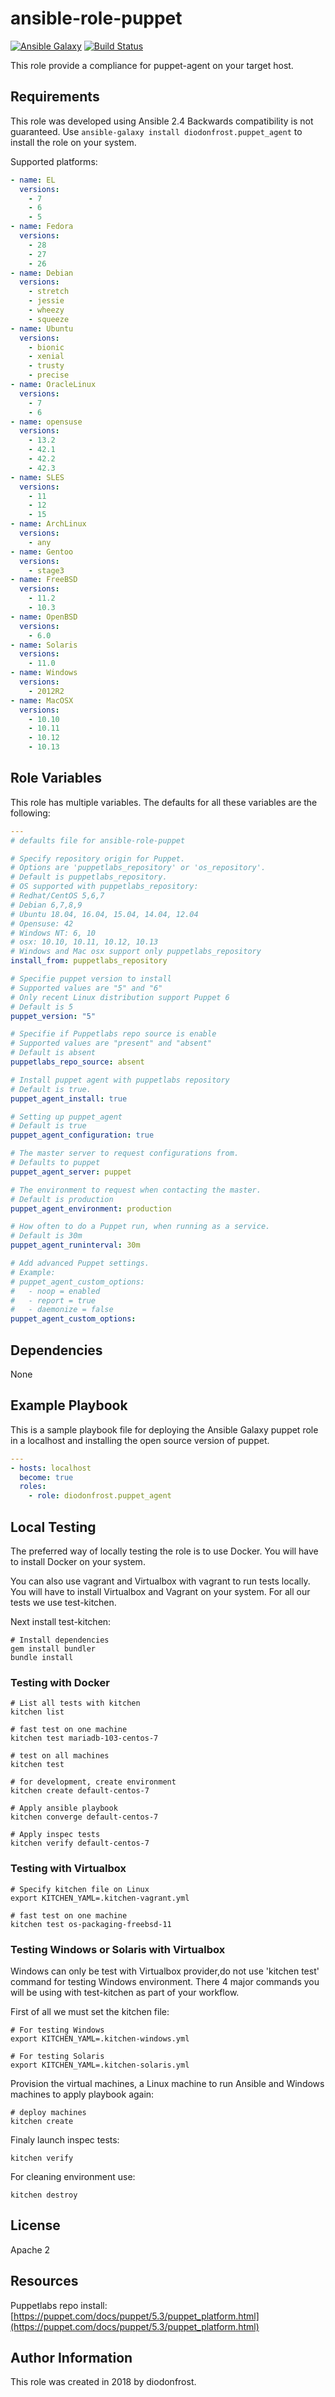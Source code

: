 # ansible-role-puppet

[![Ansible Galaxy](https://img.shields.io/badge/galaxy-diodonfrost.puppet_agent-660198.svg)](https://galaxy.ansible.com/diodonfrost/puppet_agent)
[![Build Status](https://travis-ci.org/diodonfrost/ansible-role-puppet-agent.svg?branch=master)](https://travis-ci.org/diodonfrost/ansible-role-puppet-agent)

This role provide a compliance for puppet-agent on your target host.

## Requirements

This role was developed using Ansible 2.4 Backwards compatibility is not guaranteed.
Use `ansible-galaxy install diodonfrost.puppet_agent` to install the role on your system.

Supported platforms:

```yaml
- name: EL
  versions:
    - 7
    - 6
    - 5
- name: Fedora
  versions:
    - 28
    - 27
    - 26
- name: Debian
  versions:
    - stretch
    - jessie
    - wheezy
    - squeeze
- name: Ubuntu
  versions:
    - bionic
    - xenial
    - trusty
    - precise
- name: OracleLinux
  versions:
    - 7
    - 6
- name: opensuse
  versions:
    - 13.2
    - 42.1
    - 42.2
    - 42.3
- name: SLES
  versions:
    - 11
    - 12
    - 15
- name: ArchLinux
  versions:
    - any
- name: Gentoo
  versions:
    - stage3
- name: FreeBSD
  versions:
    - 11.2
    - 10.3
- name: OpenBSD
  versions:
    - 6.0
- name: Solaris
  versions:
    - 11.0
- name: Windows
  versions:
    - 2012R2
- name: MacOSX
  versions:
    - 10.10
    - 10.11
    - 10.12
    - 10.13
```
## Role Variables

This role has multiple variables. The defaults for all these variables are the following:

```yaml
---
# defaults file for ansible-role-puppet

# Specify repository origin for Puppet.
# Options are 'puppetlabs_repository' or 'os_repository'.
# Default is puppetlabs_repository.
# OS supported with puppetlabs_repository:
# Redhat/CentOS 5,6,7
# Debian 6,7,8,9
# Ubuntu 18.04, 16.04, 15.04, 14.04, 12.04
# Opensuse: 42
# Windows NT: 6, 10
# osx: 10.10, 10.11, 10.12, 10.13
# Windows and Mac osx support only puppetlabs_repository
install_from: puppetlabs_repository

# Specifie puppet version to install
# Supported values are "5" and "6"
# Only recent Linux distribution support Puppet 6
# Default is 5
puppet_version: "5"

# Specifie if Puppetlabs repo source is enable
# Supported values are "present" and "absent"
# Default is absent
puppetlabs_repo_source: absent

# Install puppet agent with puppetlabs repository
# Default is true.
puppet_agent_install: true

# Setting up puppet_agent
# Default is true
puppet_agent_configuration: true

# The master server to request configurations from.
# Defaults to puppet
puppet_agent_server: puppet

# The environment to request when contacting the master.
# Default is production
puppet_agent_environment: production

# How often to do a Puppet run, when running as a service.
# Default is 30m
puppet_agent_runinterval: 30m

# Add advanced Puppet settings.
# Example:
# puppet_agent_custom_options:
#   - noop = enabled
#   - report = true
#   - daemonize = false
puppet_agent_custom_options:
```

## Dependencies

None

## Example Playbook

This is a sample playbook file for deploying the Ansible Galaxy puppet role in a localhost and installing the open source version of puppet.

```yaml
---
- hosts: localhost
  become: true
  roles:
    - role: diodonfrost.puppet_agent
```

## Local Testing

The preferred way of locally testing the role is to use Docker. You will have to install Docker on your system.

You can also use vagrant and Virtualbox with vagrant to run tests locally. You will have to install Virtualbox and Vagrant on your system. For all our tests we use test-kitchen.

Next install test-kitchen:

```shell
# Install dependencies
gem install bundler
bundle install
```

### Testing with Docker

```shell
# List all tests with kitchen
kitchen list

# fast test on one machine
kitchen test mariadb-103-centos-7

# test on all machines
kitchen test

# for development, create environment
kitchen create default-centos-7

# Apply ansible playbook
kitchen converge default-centos-7

# Apply inspec tests
kitchen verify default-centos-7
```

### Testing with Virtualbox

```shell
# Specify kitchen file on Linux
export KITCHEN_YAML=.kitchen-vagrant.yml

# fast test on one machine
kitchen test os-packaging-freebsd-11
```

### Testing Windows or Solaris with Virtualbox

Windows can only be test with Virtualbox provider,do not use 'kitchen test' command for testing Windows environment. There 4 major commands you will be using with test-kitchen as part of your workflow.

First of all we must set the kitchen file:
```shell
# For testing Windows
export KITCHEN_YAML=.kitchen-windows.yml

# For testing Solaris
export KITCHEN_YAML=.kitchen-solaris.yml
```

Provision the virtual machines, a Linux machine to run Ansible and Windows machines to apply playbook again:
```shell
# deploy machines
kitchen create
```

Finaly launch inspec tests:
```shell
kitchen verify
```

For cleaning environment use:
```shell
kitchen destroy
```

## License

Apache 2

## Resources

Puppetlabs repo install: [https://puppet.com/docs/puppet/5.3/puppet_platform.html](https://puppet.com/docs/puppet/5.3/puppet_platform.html)

## Author Information

This role was created in 2018 by diodonfrost.
